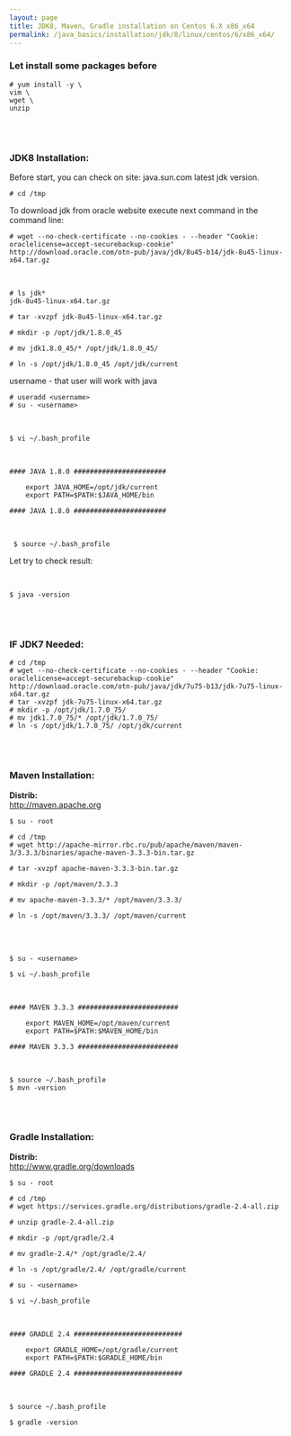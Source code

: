 ```yaml
---
layout: page
title: JDK8, Maven, Gradle installation on Centos 6.X x86_x64
permalink: /java_basics/installation/jdk/8/linux/centos/6/x86_x64/
---
```



<h3>Let install some packages before</h3>

	# yum install -y \
	vim \
	wget \
	unzip

<br/><br/>


### JDK8 Installation:

Before start, you can check on site: java.sun.com latest jdk version.

	# cd /tmp

To download jdk from oracle website execute next command in the command line:

    # wget --no-check-certificate --no-cookies - --header "Cookie: oraclelicense=accept-securebackup-cookie" http://download.oracle.com/otn-pub/java/jdk/8u45-b14/jdk-8u45-linux-x64.tar.gz


<br/>

    # ls jdk*
	jdk-8u45-linux-x64.tar.gz

    # tar -xvzpf jdk-8u45-linux-x64.tar.gz

    # mkdir -p /opt/jdk/1.8.0_45

    # mv jdk1.8.0_45/* /opt/jdk/1.8.0_45/

    # ln -s /opt/jdk/1.8.0_45 /opt/jdk/current

username - that user will work with java

    # useradd <username>
    # su - <username>

<br/>

    $ vi ~/.bash_profile

<br/>


	#### JAVA 1.8.0 #######################

		export JAVA_HOME=/opt/jdk/current
		export PATH=$PATH:$JAVA_HOME/bin

	#### JAVA 1.8.0 #######################

<br/>


     $ source ~/.bash_profile


Let try to check result:

<br/>

	$ java -version

<br/><br/>

### IF JDK7 Needed:

    # cd /tmp
    # wget --no-check-certificate --no-cookies - --header "Cookie: oraclelicense=accept-securebackup-cookie" http://download.oracle.com/otn-pub/java/jdk/7u75-b13/jdk-7u75-linux-x64.tar.gz
    # tar -xvzpf jdk-7u75-linux-x64.tar.gz
    # mkdir -p /opt/jdk/1.7.0_75/
    # mv jdk1.7.0_75/* /opt/jdk/1.7.0_75/
    # ln -s /opt/jdk/1.7.0_75/ /opt/jdk/current


<br/><br/>


### Maven Installation:


<strong>Distrib:</strong><br/>
http://maven.apache.org

	$ su - root

	# cd /tmp
	# wget http://apache-mirror.rbc.ru/pub/apache/maven/maven-3/3.3.3/binaries/apache-maven-3.3.3-bin.tar.gz

	# tar -xvzpf apache-maven-3.3.3-bin.tar.gz

	# mkdir -p /opt/maven/3.3.3

	# mv apache-maven-3.3.3/* /opt/maven/3.3.3/

	# ln -s /opt/maven/3.3.3/ /opt/maven/current

<br/><br/>

	$ su - <username>

	$ vi ~/.bash_profile


<br/>

	#### MAVEN 3.3.3 #########################

		export MAVEN_HOME=/opt/maven/current
		export PATH=$PATH:$MAVEN_HOME/bin

	#### MAVEN 3.3.3 #########################


<br/>

    $ source ~/.bash_profile
    $ mvn -version


<br/><br/>


### Gradle Installation:


<strong>Distrib:</strong><br/>
http://www.gradle.org/downloads


	$ su - root

	# cd /tmp
	# wget https://services.gradle.org/distributions/gradle-2.4-all.zip

	# unzip gradle-2.4-all.zip

	# mkdir -p /opt/gradle/2.4

	# mv gradle-2.4/* /opt/gradle/2.4/

	# ln -s /opt/gradle/2.4/ /opt/gradle/current

	# su - <username>

	$ vi ~/.bash_profile


<br/>


	#### GRADLE 2.4 ###########################

		export GRADLE_HOME=/opt/gradle/current
		export PATH=$PATH:$GRADLE_HOME/bin

	#### GRADLE 2.4 ###########################


<br/>


	$ source ~/.bash_profile

	$ gradle -version
